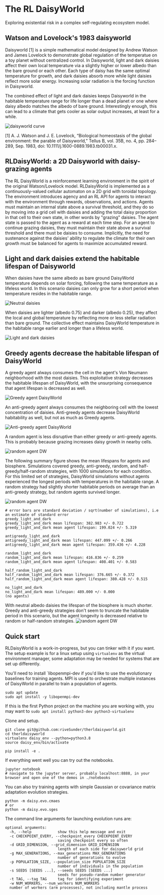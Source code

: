 # The RL DaisyWorld

Exploring existential risk in a complex self-regulating ecosystem model. 

## Watson and Lovelock's 1983 daisyworld

Daisyworld [1] is a simple mathematical model designed by Andrew Watson and James Lovelock to demonstrate global regulation of the temperatue on a toy planet without centralized control. In Daisyworld, light and dark daisies affect their own local temperature via a slightly higher or lower albedo than the bare ground or each other. Each type of daisy has the same optimal temperature for growth, and dark daisies absorb more while light daisies reflect more solar energy. Increasing solar radiation is the forcing function in Daisyworld. 

The combined effect of light and dark daisies keeps Daisyworld in the habitable temperature range for life longer than a dead planet or one where daisy albedo matches the albedo of bare ground. Interestingly enough, this can lead to a climate that gets cooler as solar output increases, at least for a while. 

![daisyworld curve](assets/simple_daisyworld.png)

[1] A. J. Watson and J. E. Lovelock, “Biological homeostasis of the global environment: the parable of Daisyworld,” Tellus B, vol. 35B, no. 4, pp. 284–289, Sep. 1983, doi: 10.1111/j.1600-0889.1983.tb00031.x.

## RLDaisyWorld: a 2D Daisyworld with daisy-grazing agents

The RL DaisyWorld is a reinforcement learning environment in the spirit of the original Watson/Lovelock model. RLDaisyWorld is implemented as a continuously-valued cellular automaton on a 2D grid with toroidal topology. The environment introduces agency and an RL API for agents to interact with the environment through rewards, observations, and actions. Agents must maintain an internal state above a survival threshold, and they do so by moving into a grid cell with daisies and adding the total daisy proportion in that cell to their own state, in other words by "grazing" daisies. The agent state is passed to the agent as a reward at each time step. 
For an agent to continue grazing daisies, they must maintain their state above a survival threshold and there must be daisies to consume. Implicitly, the need for sustenance against the daisies' ability to regulate the climate for their own growth must be balanced for agents to maximize accumulated reward. 

<!--
Variations of Daisyworld in 2-dimensions have been implemented in several previous projects. (This list is not comprehensive as of March 2023):

* [Daisyworld in NetLogo](https://www.netlogoweb.org/launch#http://www.netlogoweb.org/assets/modelslib/Sample%20Models/Biology/Daisyworld.nlogo)
-->

## Light and dark daisies extend the habitable lifespan of Daisyworld

When daisies have the same albedo as bare ground DaisyWorld temperature depends on solar forcing, following the same temperature as a lifeless world. In this scenario daisies can only grow for a short period when temperature resides in the habitable range.  

![Neutral daisies](assets/greedy_demo_neutral_albedo_daisies_no_agent.gif)

When daisies are lighter (albedo 0.75) and darker (albedo 0.25), they affect the local and global temperature by reflecting more or less stellar radiation than bare ground. The collective effect maintains DaisyWorld temperature in the habitable range earlier and longer than a lifeless world. 

![Light and dark daisies](assets/greedy_demo_light_and_dark_daisies_no_agent.gif)

## Greedy agents decrease the habitable lifespan of DaisyWorld

A greedy agent always consumes the cell in the agent's Von Neumann neighborhood with the most daisies. This exploitative strategy decreases the habitable lifespan of DaisyWorld, with the unsurprising consequence that agent lifespan is decreased as well. 

![Greedy agent DaisyWorld](assets/greedy_demo_light_and_dark_daisies_greedy_agent.gif)

An anti-greedy agent always consumes the neighboring cell with the lowest concentration of daisies. Anti-greedy agents decrease DaisyWorld habitability as well, but not as much as Greedy agents. 

![Anti-greedy agent DaisyWorld](assets/greedy_demo_light_and_dark_daisies_antigreedy_agent.gif)

A random agent is less disruptive than either greedy or anti-greedy agents. This is probably because grazing increases daisy growth in nearby cells.

![random agent DW](assets/greedy_demo_light_and_dark_daisies_random_agent.gif)

The following summary figure shows the mean lifespans for agents and biosphere. Simulations covered greedy, anti-greedy, random, and half-greedy/half-random strategies, with 1000 simulations for each condition. For this limited set of strategies, DaisyWorld simulations without agents experienced the longest periods with temperatures in the habitable range. A random strategy had slightly shorter habitable periods on average than an anti-greedy strategy, but random agents survived longer. 

![random agent DW](assets/biosphere_longevity.png)

```
# error bars are standard deviation / sqrt(number of simulations), i.e an estimate of standard error
greedy_light_and_dark
greedy_light_and_dark mean lifespan: 382.983 +/- 0.722
greedy_light_and_dark mean agent lifespan: 199.024 +/- 5.319

antigreedy_light_and_dark
antigreedy_light_and_dark mean lifespan: 447.099 +/- 0.266
antigreedy_light_and_dark mean agent lifespan: 359.436 +/- 4.228

random_light_and_dark
random_light_and_dark mean lifespan: 416.836 +/- 0.259
random_light_and_dark mean agent lifespan: 408.401 +/- 0.583

half_random_light_and_dark
half_random_light_and_dark mean lifespan: 376.665 +/- 0.372
half_random_light_and_dark mean agent lifespan: 380.428 +/- 0.515

no_light_and_dark
no_light_and_dark mean lifespan: 489.000 +/- 0.000
(no agents)
```

With neutral albedo daisies the lifespan of the biosphere is much shorter. Greedy and anti-greedy strategies don't seem to truncate the habitable period in this scenario, but the agent longevity is decreased relative to random or half-random strategies. 
![random agent DW](assets/neutral_biosphere_longevity.png)

## Quick start

RLDaisyWorld is a work-in-progress, but you can tinker with it if you want. The setup example is for a linux setup using `virtualenv` as the virtual environment manager, some adaptation may be needed for systems that are set up differently. 

You'll need to install `libopenmpi-dev if you'd like to use the evolutionary baselines for training agents. MPI is used to orchestrate multiple instances of DaisyWorld in parallel to train a population of agents.

```
sudo apt update
sudo apt install -y libopenmpi-dev
```

If this is the first Python project on the machine you are working with, you may want to `sudo apt install python3-dev python3-virtualenv`

Clone and setup. 

```
git clone git@github.com:riveSunder/therldaisyworld.git
cd therldaisyworld
virtualenv daisy_env --python=python3.8
source daisy_env/bin/activate

pip install -e .
```

If everything went well you can try out the notebooks. 

```
jupyter notebook
# navigate to the jupyter server, probably localhost:8888, in your browser and open one of the demos in ./notebooks
```

You can also try training agents with simple Gaussian or covariance matrix adaptation evolution strategies. 

```
python -m daisy.evo.cmaes
# or
python -m daisy.evo.sges
```

The command line arguments for launching evolution runs are:

```
optional arguments:
  -h, --help            show this help message and exit
  -c CHECKPOINT_EVERY, --checkpoint_every CHECKPOINT_EVERY
                        saving checkpoint every so often
  -d GRID_DIMENSION, --grid_dimension GRID_DIMENSION
                        length of each side for daisyworld grid
  -g MAX_GENERATIONS, --max_generations MAX_GENERATIONS
                        number of generations to evolve
  -p POPULATION_SIZE, --population_size POPULATION_SIZE
                        number of individuals in the population
  -s SEEDS [SEEDS ...], --seeds SEEDS [SEEDS ...]
                        seeds for pseudo-random number generator
  -t TAG, --tag TAG     tag for identifying experiment
  -w NUM_WORKERS, --num_workers NUM_WORKERS 
  number of workers (arm processes), not including mantle process
```

